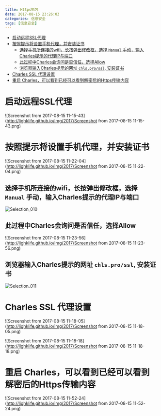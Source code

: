 ```yaml
---
title: Https抓包
date: 2017-08-15 23:26:03
categories: 信息安全
tags: [信息安全]
---
```


<!-- TOC depthFrom:1 depthTo:6 withLinks:1 updateOnSave:1 orderedList:0 -->

- [启动远程SSL代理](#启动远程ssl代理)
- [按照提示将设置手机代理，并安装证书](#按照提示将设置手机代理并安装证书)
	- [选择手机所连接的wifi，长按弹出修改框，选择 `Manual` 手动，输入Charles提示的代理IP与端口](#选择手机所连接的wifi长按弹出修改框选择-manual-手动输入charles提示的代理ip与端口)
	- [此过程中Charles会询问是否信任，选择Allow](#此过程中charles会询问是否信任选择allow)
	- [浏览器输入Charles提示的网址 `chls.pro/ssl`, 安装证书](#浏览器输入charles提示的网址-chlsprossl-安装证书)
- [Charles SSL 代理设置](#charles-ssl-代理设置)
- [重启 Charles，可以看到已经可以看到解密后的Https传输内容](#重启-charles可以看到已经可以看到解密后的https传输内容)

<!-- /TOC -->

<!-- more -->

# 启动远程SSL代理

![Screenshot from 2017-08-15 11-15-43](http://lighklife.github.io/img/2017/Screenshot from 2017-08-15 11-15-43.png)

# 按照提示将设置手机代理，并安装证书

![Screenshot from 2017-08-15 11-22-04](http://lighklife.github.io/img/2017/Screenshot from 2017-08-15 11-22-04.png)

## 选择手机所连接的wifi，长按弹出修改框，选择 `Manual` 手动，输入Charles提示的代理IP与端口

![Selection_010](http://lighklife.github.io/img/2017/Selection_010.png)

## 此过程中Charles会询问是否信任，选择Allow

![Screenshot from 2017-08-15 11-23-56](http://lighklife.github.io/img/2017/Screenshot from 2017-08-15 11-23-56.png)

## 浏览器输入Charles提示的网址 `chls.pro/ssl`, 安装证书

![Selection_011](http://lighklife.github.io/img/2017/Selection_011.png)



# Charles SSL 代理设置

![Screenshot from 2017-08-15 11-18-05](http://lighklife.github.io/img/2017/Screenshot from 2017-08-15 11-18-05.png)



![Screenshot from 2017-08-15 11-18-18](http://lighklife.github.io/img/2017/Screenshot from 2017-08-15 11-18-18.png)



# 重启 Charles，可以看到已经可以看到解密后的Https传输内容

![Screenshot from 2017-08-15 11-52-24](http://lighklife.github.io/img/2017/Screenshot from 2017-08-15 11-52-24.png)
